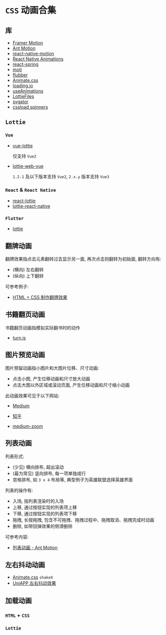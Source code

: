 # `CSS` 动画合集

## 库

- [Framer Motion](https://www.framer.com/motion/)
- [Ant Motion](https://motion.ant.design/index-cn)
- [react-native-motion](https://github.com/xotahal/react-native-motion)
- [React Native Animations](https://reactnative.dev/docs/animations)
- [react-spring](https://www.react-spring.dev/)
- [moti](https://github.com/nandorojo/moti)
- [flubber](https://github.com/veltman/flubber)
- [Animate.css](https://animate.style/)
- [loading.io](https://loading.io/)
- [useAnimations](https://useanimations.com/)
- [LottieFiles](https://lottiefiles.com/)
- [svgator](https://www.svgator.com/)
- [cssload spinners](https://cssload.net/en/spinners)

## `Lottie`

### `Vue`

- [vue-lottie](https://github.com/chenqingspring/vue-lottie)

  仅支持 `Vue2`

- [lottie-web-vue](https://github.com/garbit/lottie-web-vue)

  `1.2.1` 及以下版本支持 `Vue2`, `2.x.y` 版本支持 `Vue3`

### `React` & `React Native`

- [react-lottie](https://github.com/chenqingspring/react-lottie)
- [lottie-react-native](https://github.com/lottie-react-native/lottie-react-native)

### `Flutter`

- [lottie](https://pub.dev/packages/lottie)

## 翻牌动画

翻牌效果指点击元素翻转过去显示另一面, 再次点击则翻转为初始面, 翻转方向有:

- (横向) 左右翻转
- (纵向) 上下翻转

可参考例子:

- [HTML + CSS 制作翻牌效果](https://sssuin.com/archives/310)

## 书籍翻页动画

书籍翻页动画指模拟实际翻书时的动作

- [turn.js](http://www.turnjs.com/)

## 图片预览动画

图片预留动画指小图片和大图片位移、尺寸动画:

- 点击小图, 产生位移动画和尺寸放大动画
- 点击大图以外区域或滚动页面, 产生位移动画和尺寸缩小动画

此动画效果可见于以下网站:

- [Medium](https://medium.com/)
- [知乎](https://www.zhihu.com/)

- [medium-zoom](https://github.com/francoischalifour/medium-zoom)

## 列表动画

列表形式:

- (少见) 横向排布, 超出滚动
- (最为常见) 竖向排布, 每一项单独成行
- 宫格排布, 如 `3 x 4` 布局等, 典型例子为英雄联盟选择英雄界面

列表的操作有:

- 入场, 指列表渲染时的入场
- 上移, 通过按钮实现的列表项上移
- 下移, 通过按钮实现的列表项下移
- 拖拽, 长按拖拽, 包含不可拖拽、拖拽过程中、拖拽取消、拖拽完成时动画
- 删除, 如带回弹效果的侧滑删除

可参考内容:

- [列表动画 - Ant Motion](https://motion.ant.design/exhibition/demo/list-anim-cn)

## 左右抖动动画

- [Animate.css](https://animate.style/) `shakeX`
- [UniAPP 左右抖动效果](https://segmentfault.com/a/1190000043383094)

## 加载动画

### `HTML` + `CSS`

<div flex flex-wrap gap-4 my-4>
<loading-wrapper>
<cssload-spin-box />
</loading-wrapper>

<loading-wrapper>
<cssload-spinner />
</loading-wrapper>

<loading-wrapper>
<cssload-clock />
</loading-wrapper>

<loading-wrapper>
<cssload-loader />
</loading-wrapper>

<loading-wrapper>
<cssload-ball />
</loading-wrapper>

<loading-wrapper>
<cssload-floating-bar />
</loading-wrapper>

<loading-wrapper>
<cssload-floating-circle />
</loading-wrapper>

<loading-wrapper>
<cssload-g />
</loading-wrapper>

<loading-wrapper>
<cssload-surround />
</loading-wrapper>

[//]: # '<loading-wrapper>'
[//]: # '<cssload-arc />'
[//]: # '</loading-wrapper>'

<loading-wrapper>
<cssload-triangle />
</loading-wrapper>

<loading-wrapper>
<cssload-battery />
</loading-wrapper>

<loading-wrapper>
<cssload-olympic-rings />
</loading-wrapper>

<loading-wrapper>
<cssload-frame />
</loading-wrapper>
</div>

### `Lottie`

<div flex flex-wrap gap-4 my-4>
<loading-v2 w-25 h-25 />
<loading-circular w-25 h-25 />
</div>
